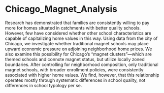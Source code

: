 # Chicago_Magnet_Analysis

Research has demonstrated that families are consistently willing to pay more for homes situated in catchments with better quality schools.  However, few have considered whether other school characteristics are capable of capitalizing home values in this way.  Using data from the city of Chicago, we investigate whether traditional magnet schools may place upward economic pressure on adjoining neighborhood home prices.  We also examine this possibility for Chicago’s “magnet clusters”—which are themed schools and connote magnet status, but utilize locally zoned boundaries.  After controlling for neighborhood composition, only traditional magnet schools, with broader enrollment policies, were consistently associated with higher home values.  We find, however, that this relationship operates mostly through systematic differences in school quality, not differences in school typology per se.
